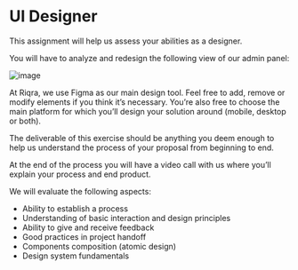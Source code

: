 # UI Designer

This assignment will help us assess your abilities as a designer. 

You will have to analyze and redesign the following view of our admin panel:

![image](https://user-images.githubusercontent.com/5007653/110709003-8c77c080-81c9-11eb-894f-397d35fe8b1b.png)

At Riqra, we use Figma as our main design tool. Feel free to add, remove or modify elements if you think it’s necessary. You’re also free to choose the main platform for which you’ll design your solution around (mobile, desktop or both).

The deliverable of this exercise should be anything you deem enough to help us understand the process of your proposal from beginning to end.

At the end of the process you will have a video call with us where you’ll explain your process and end product.

We will evaluate the following aspects:

- Ability to establish a process
- Understanding of basic interaction and design principles
- Ability to give and receive feedback
- Good practices in project handoff
- Components composition (atomic design)
- Design system fundamentals
